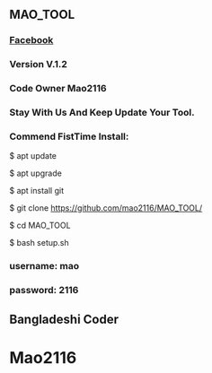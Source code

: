 ## MAO_TOOL


### [Facebook](https://www.facebook.com/ekramul.hassan.79827)


### Version V.1.2

### Code Owner Mao2116









### Stay With Us And Keep Update Your Tool.


### Commend FistTime Install:

$ apt update

$ apt upgrade

$ apt install git

$ git clone https://github.com/mao2116/MAO_TOOL/

$ cd MAO_TOOL

$ bash setup.sh

### username: mao
### password: 2116



## Bangladeshi Coder





# Mao2116
